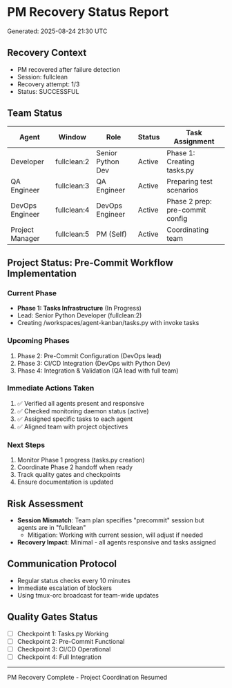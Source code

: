 # PM Recovery Status Report
Generated: 2025-08-24 21:30 UTC

## Recovery Context
- PM recovered after failure detection
- Session: fullclean
- Recovery attempt: 1/3
- Status: SUCCESSFUL

## Team Status
| Agent | Window | Role | Status | Task Assignment |
|-------|---------|------|--------|-----------------|
| Developer | fullclean:2 | Senior Python Dev | Active | Phase 1: Creating tasks.py |
| QA Engineer | fullclean:3 | QA Engineer | Active | Preparing test scenarios |
| DevOps Engineer | fullclean:4 | DevOps Engineer | Active | Phase 2 prep: pre-commit config |
| Project Manager | fullclean:5 | PM (Self) | Active | Coordinating team |

## Project Status: Pre-Commit Workflow Implementation

### Current Phase
- **Phase 1: Tasks Infrastructure** (In Progress)
- Lead: Senior Python Developer (fullclean:2)
- Creating /workspaces/agent-kanban/tasks.py with invoke tasks

### Upcoming Phases
1. Phase 2: Pre-Commit Configuration (DevOps lead)
2. Phase 3: CI/CD Integration (DevOps with Python Dev)
3. Phase 4: Integration & Validation (QA lead with full team)

### Immediate Actions Taken
1. ✅ Verified all agents present and responsive
2. ✅ Checked monitoring daemon status (active)
3. ✅ Assigned specific tasks to each agent
4. ✅ Aligned team with project objectives

### Next Steps
1. Monitor Phase 1 progress (tasks.py creation)
2. Coordinate Phase 2 handoff when ready
3. Track quality gates and checkpoints
4. Ensure documentation is updated

## Risk Assessment
- **Session Mismatch**: Team plan specifies "precommit" session but agents are in "fullclean"
  - Mitigation: Working with current session, will adjust if needed
- **Recovery Impact**: Minimal - all agents responsive and tasks assigned

## Communication Protocol
- Regular status checks every 10 minutes
- Immediate escalation of blockers
- Using tmux-orc broadcast for team-wide updates

## Quality Gates Status
- [ ] Checkpoint 1: Tasks.py Working
- [ ] Checkpoint 2: Pre-Commit Functional
- [ ] Checkpoint 3: CI/CD Operational
- [ ] Checkpoint 4: Full Integration

---
PM Recovery Complete - Project Coordination Resumed

